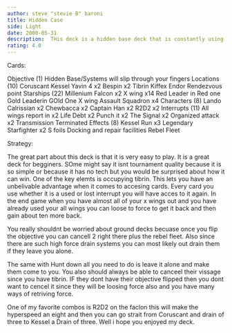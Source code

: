 ```yaml
---
author: steve "stevie B" baroni
title: Hidden Case
side: Light
date: 2000-05-31
description:  THis deck is a hidden base deck that is constantly using x wings to retrieve force and put cards back into your used pile.
rating: 4.0
---
```

Cards: 

Objective (1)
 Hidden Base/Systems will slip through your fingers
Locations (10)
 Coruscant
 Kessel
 Yavin 4 x2
 Bespin x2
 Tibrin
 Kiffex
 Endor
 Rendezvous point
Starships (22)
 Millenium Falcon x2
 X wing x14
 Red Leader in Red one
 Gold Leaderin GOld One
 X wing Assault Squadron x4
Characters (8)
 Lando Calrissian x2
 Chewbacca x2
 Captain Han x2
 R2D2 x2
Interrupts (11)
 All wings report in x2
 Life Debt x2
 Punch it x2
 The Signal x2
 Organized attack x2
 Transmission Terminated
Effects (8)
 Kessel Run x3
 Legendary Starfighter x2
 S foils
 Docking and repair facilities
 Rebel Fleet


Strategy: 

 The great part about this deck is that it is very
easy to play. It is a great deck for begginers.
SOme might say it isnt tournament quality because
it is so simple or because it has no tech but you
would be surprised about how it can win.
One of the key elemts is occupying tibrin.
This lets you have an unbelivable advantage
when it comes to accesing cards. Every card you
use whether it is a used or lost interrupt you
will have acces to it again. In the end game when
you have almost all of your x wings out and you
have already used your all wings you can loose to force
to get it back and then gain about ten more back.

 You really shouldnt be worried about ground decks becuase
once you flip the objective you can cancell 2 right there plus
the rebel fleet. Also since there are such high
force drain systems you can most likely out drain
them if they  leave you alone.

The same with Hunt down all you need to do is
leave it alone and make them come to you. You
also should always be able to canceel their
vissage since you have tibrin. IF they dont have
their objective flipped then you dont want to
cencel it since they will be loosing force also and
you have many ways of retriving force.

 One of my favorite combos is R2D2 on the faclon
this will make the hyperspeed an eight and then
you can go strait from Coruscant and drain of three
to Kessel a Drain of three.
 Well i hope you enjoyed my deck.

